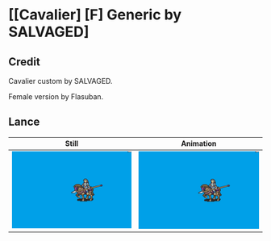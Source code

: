 # [\[Cavalier\] \[F\] Generic by SALVAGED]

## Credit

Cavalier custom by SALVAGED.

Female version by Flasuban.
	
## Lance

| Still | Animation |
| :---: | :-------: |
| ![Lance still](./Lance_000.png) | ![Lance animation](./Lance.gif) |
